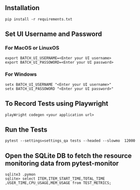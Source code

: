 
## Installation
 ```
pip install -r requirements.txt 

```

## Set UI Username and Password
### For MacOS or LinuxOS
```
export BATCH_UI_USERNAME=<Enter your UI username>
export BATCH_UI_PASSOWORD=<Enter your UI password>
```
### For Windows
```
setx BATCH_UI_USERNAME "<Enter your UI username>"
setx BATCH_UI_PASSOWORD "<Enter your UI password>"
```

## To Record Tests using Playwright

```
playWright codegen <your application url>

```

## Run the Tests

```
pytest --settings=settings_qa tests --headed --slowmo  12000

```

## Open the SQLite DB to fetch the resource monitoring data from pytest-monitor

```
sqlite3 .pymon
sqlite> select ITEM,ITEM_START_TIME,TOTAL_TIME ,USER_TIME,CPU_USAGE,MEM_USAGE from TEST_METRICS;

```




